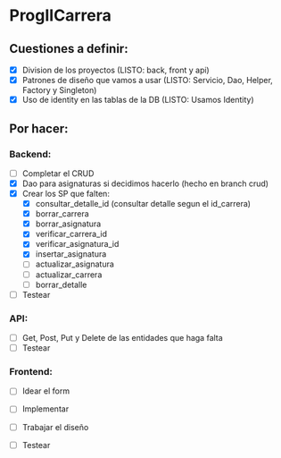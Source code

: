 # ProgIICarrera

## Cuestiones a definir:
- [x] Division de los proyectos (LISTO: back, front y api)
- [x] Patrones de diseño que vamos a usar (LISTO: Servicio, Dao, Helper, Factory y Singleton)
- [x] Uso de identity en las tablas de la DB (LISTO: Usamos Identity)

## Por hacer:
### Backend:
- [ ] Completar el CRUD
- [x] Dao para asignaturas si decidimos hacerlo (hecho en branch crud)
- [x] Crear los SP que falten:
  - [x]  consultar_detalle_id (consultar detalle segun el id_carrera)
  - [x]  borrar_carrera 
  - [x]  borrar_asignatura
  - [x]  verificar_carrera_id
  - [x]  verificar_asignatura_id
  - [x]  insertar_asignatura
  - [ ]  actualizar_asignatura
  - [ ]  actualizar_carrera
  - [ ]  borrar_detalle
- [ ] Testear
### API:
- [ ] Get, Post, Put y Delete de las entidades que haga falta
- [ ] Testear
### Frontend:
- [ ] Idear el form
- [ ] Implementar
- [ ] Trabajar el diseño
- [ ] Testear

